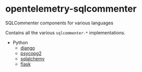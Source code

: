 # opentelemetry-sqlcommenter
SQLCommenter components for various languages

Contains all the various `sqlcommenter-*` implementations.

-  Python
    -  [django](python/django/index.md)
    -  [psycopg2](python/psycopg2/index.md)
    -  [sqlalchemy](python/SQLAlchemy/index.md)
    -  [flask](python/flask/index.md)

